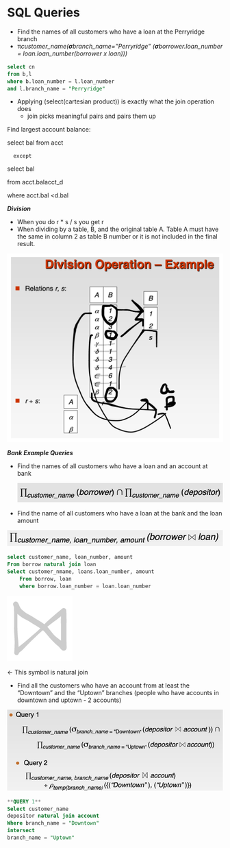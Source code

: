 # SQL Queries

- Find the names of all customers who have a loan at the Perryridge branch
- π*customer_name(***σ***branch_name=”Perryridge” (***σ***borrower.loan_number = loan.loan_number(borrower x loan)))*

```sql
select cn
from b,l
where b.loan_number = l.loan_number
and l.branch_name = "Perryridge"
```

- Applying (select(cartesian product)) is exactly what the join operation does
    - join picks meaningful pairs and pairs them up
    

Find largest account balance:

select bal from acct

      except

select bal

from acct.balacct_d

where acct.bal <d.bal

***Division***

- When you do r * s / s you get r
- When dividing by a table, B, and the original table A. Table A must have the same in column 2 as table B number or it is not included in the final result.

![Untitled](SQL%20Queries%20796e26ef20ce408895c164a3c9c6b4f6/Untitled.png)

***Bank Example Queries***

- Find the names of all customers who have a loan and an account at bank
    
    ![Untitled](SQL%20Queries%20796e26ef20ce408895c164a3c9c6b4f6/Untitled%201.png)
    

- Find the name of all customers who have a loan at the bank and the loan amount

![Untitled](SQL%20Queries%20796e26ef20ce408895c164a3c9c6b4f6/Untitled%202.png)

```sql
select customer_name, loan_number, amount
From borrow natural join loan
Select customer_nmame, loans.loan_number, amount
	From borrow, loan
	where borrow.loan_number = loan.loan_number
```

![Untitled](SQL%20Queries%20796e26ef20ce408895c164a3c9c6b4f6/Untitled%203.png)

 

← This symbol is natural join

- Find all the customers who have an account from at least the “Downtown” and the “Uptown” branches (people who have accounts in downtown and uptown - 2 accounts)

![Untitled](SQL%20Queries%20796e26ef20ce408895c164a3c9c6b4f6/Untitled%204.png)

```sql
**QUERY 1**
Select customer_name
depositor natural join account
Where branch_name = "Downtown" 
intersect
branch_name = "Uptown"
```